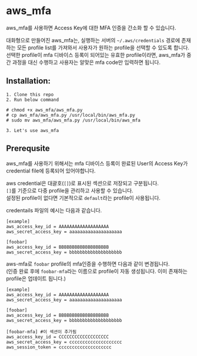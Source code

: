 # aws_mfa
aws_mfa를 사용하면 Access Key에 대한 MFA 인증을 간소화 할 수 있습니다.

대화형으로 만들어진 aws_mfa는, 실행하는 서버의 `~/.aws/credentials` 경로에 존재하는 모든 profile list를 가져와서 사용자가 원하는 profile을 선택할 수 있도록 합니다. 선택한 profile이 mfa 디바이스 등록이 되어있는 유효한 profile이라면, aws_mfa가 중간 과정을 대신 수행하고 사용자는 알맞은 mfa code만 입력하면 됩니다.

## Installation:
```
1. Clone this repo
2. Run below command

# chmod +x aws_mfa/aws_mfa.py
# cp aws_mfa/aws_mfa.py /usr/local/bin/aws_mfa.py
# sudo mv aws_mfa/aws_mfa.py /usr/local/bin/aws_mfa

3. Let's use aws_mfa
```

## Prerequsite
aws_mfa를 사용하기 위해서는 mfa 디바이스 등록이 완료된 User의 Access Key가 credential file에 등록되어 있어야합니다.

aws credential은 대괄호(`[]`)로 표시된 섹션으로 저장되고 구분됩니다.<br>`[]`를 기준으로 다중 profile을 관리하고 사용할 수 있습니다.<br>
설정된 profile이 없다면 기본적으로 `default`라는 profile이 사용됩니다.

credentails 파일의 예시는 다음과 같습니다.
```
[example]
aws_access_key_id = AAAAAAAAAAAAAAAAAAA
aws_secret_access_key = aaaaaaaaaaaaaaaaaaaa

[foobar]
aws_access_key_id = BBBBBBBBBBBBBBBBBBB
aws_secret_access_key = bbbbbbbbbbbbbbbbbbbb
```

aws-mfa로 `foobar` profile의 mfa인증을 수행하면 다음과 같이 변경됩니다.<br>
(인증 완료 후에 `foobar-mfa`라는 이름으로 profile이 자동 생성됩니다. 이미 존재하는 profile은 업데이트 됩니다.)
```
[example]
aws_access_key_id = AAAAAAAAAAAAAAAAAAA
aws_secret_access_key = aaaaaaaaaaaaaaaaaaaa

[foobar]
aws_access_key_id = BBBBBBBBBBBBBBBBBBB
aws_secret_access_key = bbbbbbbbbbbbbbbbbbbb

[foobar-mfa] #이 섹션이 추가됨
aws_access_key_id = CCCCCCCCCCCCCCCCCCC
aws_secret_access_key = cccccccccccccccccccc
aws_session_token = cccccccccccccccccccc
```